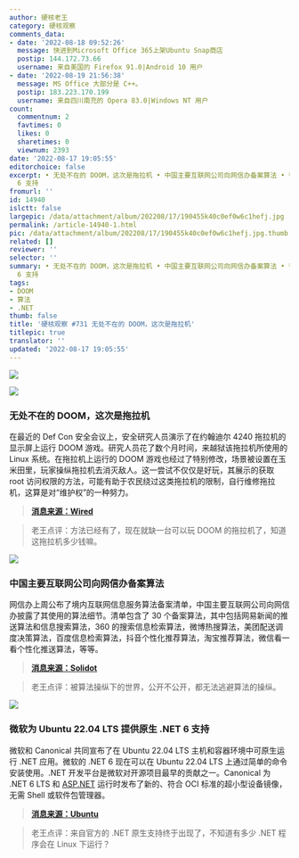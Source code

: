 ```yaml
---
author: 硬核老王
category: 硬核观察
comments_data:
- date: '2022-08-18 09:52:26'
  message: 快进到Microsoft Office 365上架Ubuntu Snap商店
  postip: 144.172.73.66
  username: 来自美国的 Firefox 91.0|Android 10 用户
- date: '2022-08-19 21:56:38'
  message: MS Office 大部分是 C++。
  postip: 183.223.170.199
  username: 来自四川南充的 Opera 83.0|Windows NT 用户
count:
  commentnum: 2
  favtimes: 0
  likes: 0
  sharetimes: 0
  viewnum: 2393
date: '2022-08-17 19:05:55'
editorchoice: false
excerpt: • 无处不在的 DOOM，这次是拖拉机 • 中国主要互联网公司向网信办备案算法 • 微软为 Ubuntu 22.04 LTS 提供原生 .NET
  6 支持
fromurl: ''
id: 14940
islctt: false
largepic: /data/attachment/album/202208/17/190455k40c0ef0w6c1hefj.jpg
permalink: /article-14940-1.html
pic: /data/attachment/album/202208/17/190455k40c0ef0w6c1hefj.jpg.thumb.jpg
related: []
reviewer: ''
selector: ''
summary: • 无处不在的 DOOM，这次是拖拉机 • 中国主要互联网公司向网信办备案算法 • 微软为 Ubuntu 22.04 LTS 提供原生 .NET
  6 支持
tags:
- DOOM
- 算法
- .NET
thumb: false
title: '硬核观察 #731 无处不在的 DOOM，这次是拖拉机'
titlepic: true
translator: ''
updated: '2022-08-17 19:05:55'
---
```


![](/data/attachment/album/202208/17/190455k40c0ef0w6c1hefj.jpg)


![](/data/attachment/album/202208/17/190503juxpyue1rfq8t8xq.jpg)


### 无处不在的 DOOM，这次是拖拉机


在最近的 Def Con 安全会议上，安全研究人员演示了在约翰迪尔 4240 拖拉机的显示屏上运行 DOOM 游戏。研究人员花了数个月时间，来越狱该拖拉机所使用的 Linux 系统。在拖拉机上运行的 DOOM 游戏也经过了特别修改，场景被设置在玉米田里，玩家操纵拖拉机去消灭敌人。这一尝试不仅仅是好玩，其展示的获取 root 访问权限的方法，可能有助于农民绕过这类拖拉机的限制，自行维修拖拉机，这算是对“维护权”的一种努力。



> 
> **[消息来源：Wired](https://www.wired.com/story/john-deere-tractor-jailbreak-defcon-2022/)**
> 
> 
> 



> 
> 老王点评：方法已经有了，现在就缺一台可以玩 DOOM 的拖拉机了，知道这拖拉机多少钱嘛。
> 
> 
> 


![](/data/attachment/album/202208/17/190523no0iidduxixxx0oe.jpg)


### 中国主要互联网公司向网信办备案算法


网信办上周公布了境内互联网信息服务算法备案清单，中国主要互联网公司向网信办披露了其使用的算法细节。清单包含了 30 个备案算法，其中包括网易新闻的推送算法和信息搜索算法，360 的搜索信息检索算法，微博热搜算法，美团配送调度决策算法，百度信息检索算法，抖音个性化推荐算法，淘宝推荐算法，微信看一看个性化推送算法，等等。



> 
> **[消息来源：Solidot](https://www.solidot.org/story?sid=72485)**
> 
> 
> 



> 
> 老王点评：被算法操纵下的世界，公开不公开，都无法逃避算法的操纵。
> 
> 
> 


![](/data/attachment/album/202208/17/190537jpdon6rl9swzktk6.jpg)


### 微软为 Ubuntu 22.04 LTS 提供原生 .NET 6 支持


微软和 Canonical 共同宣布了在 Ubuntu 22.04 LTS 主机和容器环境中可原生运行 .NET 应用。微软的 .NET 6 现在可以在 Ubuntu 22.04 LTS 上通过简单的命令安装使用。.NET 开发平台是微软对开源项目最早的贡献之一。Canonical 为 .NET 6 LTS 和 [ASP.NET](http://asp.net/) 运行时发布了新的、符合 OCI 标准的超小型设备镜像，无需 Shell 或软件包管理器。



> 
> **[消息来源：Ubuntu](https://ubuntu.com//blog/install-dotnet-on-ubuntu)**
> 
> 
> 



> 
> 老王点评：来自官方的 .NET 原生支持终于出现了，不知道有多少 .NET 程序会在 Linux 下运行？
> 
> 
>